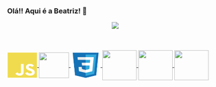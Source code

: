 ### Olá!! Aqui é a Beatriz!  👋
<div align="center">
<a href="https://github.com/beatrizkloss">
<img height="180em" src="https://github-readme-stats.vercel.app/api?username=beatrizkloss&show_icons=true&theme=dark&include_all_commits=true&count_private=true"/>
</div>
    


  ## 
<div style="display: inline_block"><br>
<img align="center" height="60" width="70" src="https://raw.githubusercontent.com/devicons/devicon/master/icons/javascript/javascript-plain.svg"/>
<img align="center" height="60" width=70" src="https://cdn.jsdelivr.net/gh/devicons/devicon/icons/html5/html5-original.svg" />
<img align="center" height="60" width="70" src="https://raw.githubusercontent.com/devicons/devicon/master/icons/css3/css3-original.svg"/>

<img align="center" height="70" width="80" src="https://cdn.jsdelivr.net/gh/devicons/devicon/icons/phpstorm/phpstorm-original.svg" />
<img align="center" height="70" width="80" src="https://cdn.jsdelivr.net/gh/devicons/devicon/icons/mysql/mysql-original-wordmark.svg" />
<img align="center" height="70" width="80" src="https://cdn.jsdelivr.net/gh/devicons/devicon/icons/microsoftsqlserver/microsoftsqlserver-plain-wordmark.svg" />
</div>
  


                                                             
    

   



 
 
